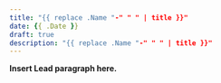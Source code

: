 ```yaml
---
title: "{{ replace .Name "-" " " | title }}"
date: {{ .Date }}
draft: true
description: "{{ replace .Name "-" " " | title }}"
---
```


**Insert Lead paragraph here.**

